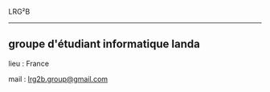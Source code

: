 
LRG²B
___________________________________________________________________________________________________
groupe d'étudiant informatique landa
--------------------------------------------------------------------------------------------------------
lieu :  France


mail :  lrg2b.group@gmail.com
